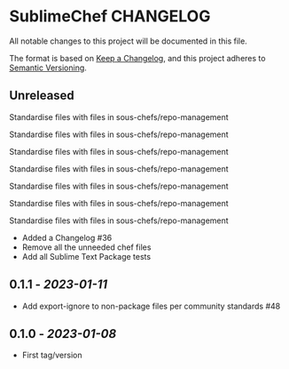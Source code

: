 # SublimeChef CHANGELOG

All notable changes to this project will be documented in this file.

The format is based on [Keep a Changelog](https://keepachangelog.com/en/1.0.0/),
and this project adheres to [Semantic Versioning](https://semver.org/spec/v2.0.0.html).

## Unreleased

Standardise files with files in sous-chefs/repo-management

Standardise files with files in sous-chefs/repo-management

Standardise files with files in sous-chefs/repo-management

Standardise files with files in sous-chefs/repo-management

Standardise files with files in sous-chefs/repo-management

Standardise files with files in sous-chefs/repo-management

Standardise files with files in sous-chefs/repo-management

- Added a Changelog #36
- Remove all the unneeded chef files
- Add all Sublime Text Package tests

## 0.1.1 - _2023-01-11_

- Add export-ignore to non-package files per community standards #48

## 0.1.0 - _2023-01-08_

- First tag/version
